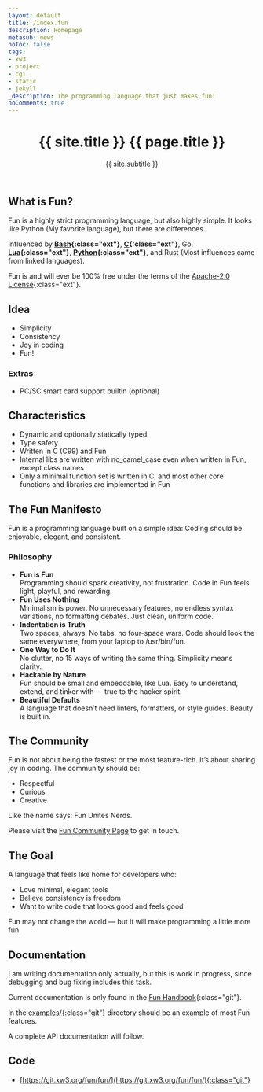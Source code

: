 ```yaml
---
layout: default
title: /index.fun
description: Homepage
metasub: news
noToc: false
tags:
- xw3
- project
- cgi
- static
- jekyll
_description: The programming language that just makes fun!
noComments: true
---
```


<div class="post">
  <header class="post-header">
    <h1 class="post-title" id="terminal">{{ site.title }} {{ page.title }}</h1>
    <p style="padding: 0px 0px 0px 0px;">{{ site.subtitle }}</p>
  </header>
</div>

## What is Fun?

Fun is a highly strict programming language, but also highly simple. It looks like Python (My favorite language), but there are differences.

Influenced by **[Bash](https://www.gnu.org/software/bash/){:class="ext"}**, **[C](https://en.wikipedia.org/wiki/The_C_Programming_Language){:class="ext"}**, Go, **[Lua](https://www.lua.org/){:class="ext"}**, **[Python](https://www.python.org/){:class="ext"}**, and Rust (Most influences came from linked languages).

Fun is and will ever be 100% free under the terms of the [Apache-2.0 License](https://opensource.org/license/apache-2-0){:class="ext"}.

## Idea

 - Simplicity
 - Consistency
 - Joy in coding
 - Fun!

### Extras

 - PC/SC smart card support builtin (optional)

## Characteristics

 - Dynamic and optionally statically typed
 - Type safety
 - Written in C (C99) and Fun
 - Internal libs are written with no_camel_case even when written in Fun, except class names
 - Only a minimal function set is written in C, and most other core functions and libraries are implemented in Fun

## The Fun Manifesto

Fun is a programming language built on a simple idea:
Coding should be enjoyable, elegant, and consistent.

### Philosophy

 - **Fun is Fun**<br>
   Programming should spark creativity, not frustration. Code in Fun feels light, playful, and rewarding.
 - **Fun Uses Nothing**<br>
   Minimalism is power. No unnecessary features, no endless syntax variations, no formatting debates. Just clean, uniform code.
 - **Indentation is Truth**<br>
   Two spaces, always. No tabs, no four-space wars. Code should look the same everywhere, from your laptop to /usr/bin/fun.
 - **One Way to Do It**<br>
   No clutter, no 15 ways of writing the same thing. Simplicity means clarity.
 - **Hackable by Nature**<br>
   Fun should be small and embeddable, like Lua. Easy to understand, extend, and tinker with — true to the hacker spirit.
 - **Beautiful Defaults**<br>
   A language that doesn’t need linters, formatters, or style guides. Beauty is built in.

## The Community

Fun is not about being the fastest or the most feature-rich. It’s about sharing joy in coding. The community should be:

 - Respectful
 - Curious
 - Creative

Like the name says: Fun Unites Nerds.

Please visit the [Fun Community Page](https://fun-lang.xyz/community/) to get in touch.

## The Goal

A language that feels like home for developers who:

 - Love minimal, elegant tools
 - Believe consistency is freedom
 - Want to write code that looks good and feels good

Fun may not change the world — but it will make programming a little more fun.

## Documentation

I am writing documentation only actually, but this is work in progress, since debugging and bug fixing includes this task.

Current documentation is only found in the [Fun Handbook](https://git.xw3.org/fun/fun/src/branch/main/docs/handbook.md){:class="git"}.

In the [examples/](https://git.xw3.org/fun/fun/src/branch/main/examples){:class="git"} directory should be an example of most Fun features.

A complete API documentation will follow.

## Code

 - [https://git.xw3.org/fun/fun/](https://git.xw3.org/fun/fun/){:class="git"}

